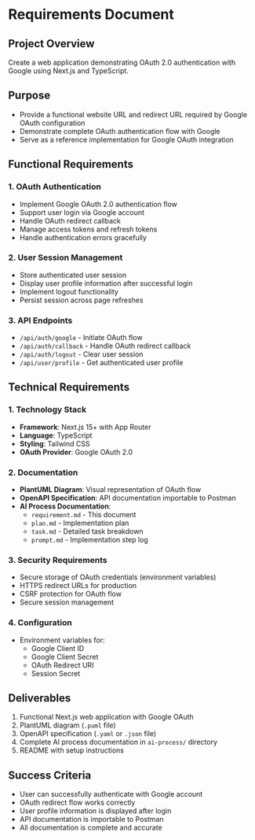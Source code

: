 # Requirements Document

## Project Overview
Create a web application demonstrating OAuth 2.0 authentication with Google using Next.js and TypeScript.

## Purpose
- Provide a functional website URL and redirect URL required by Google OAuth configuration
- Demonstrate complete OAuth authentication flow with Google
- Serve as a reference implementation for Google OAuth integration

## Functional Requirements

### 1. OAuth Authentication
- Implement Google OAuth 2.0 authentication flow
- Support user login via Google account
- Handle OAuth redirect callback
- Manage access tokens and refresh tokens
- Handle authentication errors gracefully

### 2. User Session Management
- Store authenticated user session
- Display user profile information after successful login
- Implement logout functionality
- Persist session across page refreshes

### 3. API Endpoints
- `/api/auth/google` - Initiate OAuth flow
- `/api/auth/callback` - Handle OAuth redirect callback
- `/api/auth/logout` - Clear user session
- `/api/user/profile` - Get authenticated user profile

## Technical Requirements

### 1. Technology Stack
- **Framework**: Next.js 15+ with App Router
- **Language**: TypeScript
- **Styling**: Tailwind CSS
- **OAuth Provider**: Google OAuth 2.0

### 2. Documentation
- **PlantUML Diagram**: Visual representation of OAuth flow
- **OpenAPI Specification**: API documentation importable to Postman
- **AI Process Documentation**:
  - `requirement.md` - This document
  - `plan.md` - Implementation plan
  - `task.md` - Detailed task breakdown
  - `prompt.md` - Implementation step log

### 3. Security Requirements
- Secure storage of OAuth credentials (environment variables)
- HTTPS redirect URLs for production
- CSRF protection for OAuth flow
- Secure session management

### 4. Configuration
- Environment variables for:
  - Google Client ID
  - Google Client Secret
  - OAuth Redirect URI
  - Session Secret

## Deliverables
1. Functional Next.js web application with Google OAuth
2. PlantUML diagram (`.puml` file)
3. OpenAPI specification (`.yaml` or `.json` file)
4. Complete AI process documentation in `ai-process/` directory
5. README with setup instructions

## Success Criteria
- User can successfully authenticate with Google account
- OAuth redirect flow works correctly
- User profile information is displayed after login
- API documentation is importable to Postman
- All documentation is complete and accurate
